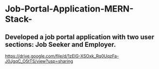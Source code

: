 # Job-Portal-Application-MERN-Stack-
Developed a job portal application with two user sections: Job Seeker and Employer.
----------
https://drive.google.com/file/d/1zEIG-XSOxk_Rq0UqzFa-J0JgqC_O5tTS/view?usp=sharing
